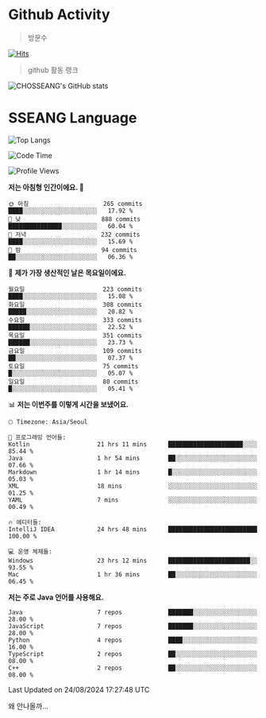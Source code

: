 <!--
**CHOSSEANG/CHOSSEANG** is a ✨ _special_ ✨ repository because its `README.md` (this file) appears on your GitHub profile.

Here are some ideas to get you started:

- 🔭 I’m currently working on ...
- 🌱 I’m currently learning ...
- 👯 I’m looking to collaborate on ...
- 🤔 I’m looking for help with ...
- 💬 Ask me about ...
- 📫 How to reach me: ...
- 😄 Pronouns: ...
- ⚡ Fun fact: ...
-->

# Github Activity
> 방문수

[![Hits](https://hits.seeyoufarm.com/api/count/incr/badge.svg?url=https%3A%2F%2Fgithub.com%2FCHOSSEANG&count_bg=%238AED3E&title_bg=%23495358&icon=electron.svg&icon_color=%23E7E7E7&title=CHOSSEANG&edge_flat=false)](https://hits.seeyoufarm.com)
> github 활동 랭크

![CHOSSEANG's GitHub stats](https://github-readme-stats.vercel.app/api?username=CHOSSEANG&show_icons=true&theme=radical)

# SSEANG Language
![Top Langs](https://github-readme-stats.vercel.app/api/top-langs/?username=CHOSSEANG&layout=compact)



<!--START_SECTION:waka-->
![Code Time](http://img.shields.io/badge/Code%20Time-34%20hrs%209%20mins-blue)

![Profile Views](http://img.shields.io/badge/Profile%20Views-356-blue)

**저는 아침형 인간이에요. 🐤** 

```text
🌞 아침                     265 commits         ████░░░░░░░░░░░░░░░░░░░░░   17.92 % 
🌆 낮　                     888 commits         ███████████████░░░░░░░░░░   60.04 % 
🌃 저녁                     232 commits         ████░░░░░░░░░░░░░░░░░░░░░   15.69 % 
🌙 밤　                     94 commits          ██░░░░░░░░░░░░░░░░░░░░░░░   06.36 % 
```
📅 **제가 가장 생산적인 날은 목요일이에요.** 

```text
월요일                      223 commits         ████░░░░░░░░░░░░░░░░░░░░░   15.08 % 
화요일                      308 commits         █████░░░░░░░░░░░░░░░░░░░░   20.82 % 
수요일                      333 commits         ██████░░░░░░░░░░░░░░░░░░░   22.52 % 
목요일                      351 commits         ██████░░░░░░░░░░░░░░░░░░░   23.73 % 
금요일                      109 commits         ██░░░░░░░░░░░░░░░░░░░░░░░   07.37 % 
토요일                      75 commits          █░░░░░░░░░░░░░░░░░░░░░░░░   05.07 % 
일요일                      80 commits          █░░░░░░░░░░░░░░░░░░░░░░░░   05.41 % 
```


📊 **저는 이번주를 이렇게 시간을 보냈어요.** 

```text
🕑︎ Timezone: Asia/Seoul

💬 프로그래밍 언어들: 
Kotlin                   21 hrs 11 mins      █████████████████████░░░░   85.44 % 
Java                     1 hr 54 mins        ██░░░░░░░░░░░░░░░░░░░░░░░   07.66 % 
Markdown                 1 hr 14 mins        █░░░░░░░░░░░░░░░░░░░░░░░░   05.03 % 
XML                      18 mins             ░░░░░░░░░░░░░░░░░░░░░░░░░   01.25 % 
YAML                     7 mins              ░░░░░░░░░░░░░░░░░░░░░░░░░   00.49 % 

🔥 에디터들: 
IntelliJ IDEA            24 hrs 48 mins      █████████████████████████   100.00 % 

💻 운영 체제들: 
Windows                  23 hrs 12 mins      ███████████████████████░░   93.55 % 
Mac                      1 hr 36 mins        ██░░░░░░░░░░░░░░░░░░░░░░░   06.45 % 
```

**저는 주로 Java 언어를 사용해요.** 

```text
Java                     7 repos             ███████░░░░░░░░░░░░░░░░░░   28.00 % 
JavaScript               7 repos             ███████░░░░░░░░░░░░░░░░░░   28.00 % 
Python                   4 repos             ████░░░░░░░░░░░░░░░░░░░░░   16.00 % 
TypeScript               2 repos             ██░░░░░░░░░░░░░░░░░░░░░░░   08.00 % 
C++                      2 repos             ██░░░░░░░░░░░░░░░░░░░░░░░   08.00 % 
```




 Last Updated on 24/08/2024 17:27:48 UTC
<!--END_SECTION:waka-->

왜 안나올까...

